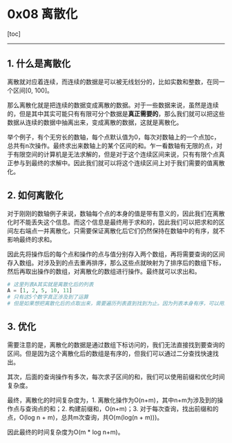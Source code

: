 # 0x08 离散化

[toc]

---

## 1. 什么是离散化

离散就对应着连续，而连续的数据是可以被无线划分的，比如实数和整数，在同一个区间[0, 100]。

那么离散化就是把连续的数据变成离散的数据。对于一些数据来说，虽然是连续的，但是其中其实可能只有有限可分个数据是**真正需要的**，那么我们就可以把这些数据从连续的数据中抽离出来，变成离散的数据，这就是离散化。

举个例子，有个无穷长的数轴，每个点默认值为0，每次对数轴上的一个点加c，总共有n次操作。最终求出来数轴上的某个区间的和。乍一看数轴有无限的点，对于有限空间的计算机是无法求解的，但是对于这个连续区间来说，只有有限个点真正参与到最终的求解中。因此我们就可以将这个连续区间上对于我们需要的值离散化。

## 2. 如何离散化

对于刚刚的数轴例子来说，数轴每个点的本身的值是带有意义的，因此我们在离散化时不能丢失这个信息。而这个信息是最终用于求和的，因此我们可以把求和的区间左右端点一并离散化，只需要保证离散化后它们仍然保持在数轴中的有序，就不影响最终的求和。

因此先将操作后的每个点和操作的点与值分别存入两个数组，再将需要查询的区间存入数组。对涉及到的点去重再排序，那么这些点就映射为了排序后的数组下标，然后再取出操作的数组，对离散化的数组进行操作。最终就可以求出和。

```python
# 这里列表A其实就是离散化后的列表
A = [1, 2, 5, 10, 11]
# 只有这5个数字真正涉及到了运算
# 但是如果想把离散化后的点取出来，需要遍历列表直到找到为止。因为列表本身有序，可以用二分优化。
```

## 3. 优化

需要注意的是，离散化的数据是通过数组下标访问的，我们无法直接找到要查询的区间。但是因为这个离散化后的数组是有序的，但我们可以通过二分查找快速找出。

其次，后面的查询操作有多次，每次求子区间的和，我们可以使用前缀和优化时间复杂度。

最终，离散化的时间复杂度为，1. 离散化操作为O(n+m)，其中n+m为涉及到的操作点与查询点的和；2. 构建前缀和，O(n+m)；3. 对于每次查询，找出前缀和的点，O(log n + m)，总共m次查询，共O(m(log(n + m)))。

因此最终的时间复杂度为O(m * log n+m)。